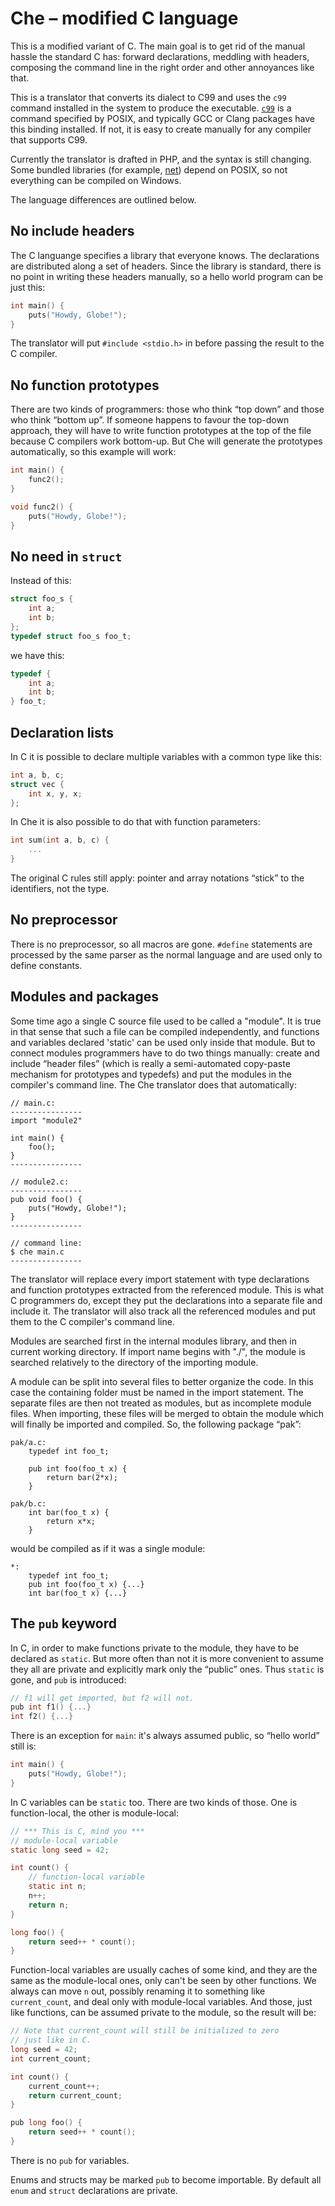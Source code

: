 # Che – modified C language

This is a modified variant of C. The main goal is to get rid of the
manual hassle the standard C has: forward declarations, meddling with
headers, composing the command line in the right order and other
annoyances like that.

This is a translator that converts its dialect to C99 and uses the
`c99` command installed in the system to produce the executable.
[`c99`](http://pubs.opengroup.org/onlinepubs/9699919799//utilities/c99.html)
is a command specified by POSIX, and typically GCC or Clang packages
have this binding installed. If not, it is easy to create manually for
any compiler that supports C99.

Currently the translator is drafted in PHP, and the syntax is still
changing. Some bundled libraries (for example, [net](lib/net.c)) depend
on POSIX, so not everything can be compiled on Windows.

The language differences are outlined below.

## No include headers

The C languange specifies a library that everyone knows. The
declarations are distributed along a set of headers. Since the library
is standard, there is no point in writing these headers manually, so a
hello world program can be just this:

```c
int main() {
	puts("Howdy, Globe!");
}
```

The translator will put `#include <stdio.h>` in before passing
the result to the C compiler.

## No function prototypes

There are two kinds of programmers: those who think “top down” and
those who think “bottom up”. If someone happens to favour the top-down
approach, they will have to write function prototypes at the top of the
file because C compilers work bottom-up. But Che will generate the
prototypes automatically, so this example will work:

```c
int main() {
	func2();
}

void func2() {
	puts("Howdy, Globe!");
}
```

## No need in `struct`

Instead of this:

```c
struct foo_s {
	int a;
	int b;
};
typedef struct foo_s foo_t;
```

we have this:

```c
typedef {
	int a;
	int b;
} foo_t;
```

## Declaration lists

In C it is possible to declare multiple variables with a common type
like this:

```c
int a, b, c;
struct vec {
	int x, y, x;
};
```

In Che it is also possible to do that with function parameters:

```c
int sum(int a, b, c) {
	...
}
```

The original C rules still apply: pointer and array notations “stick”
to the identifiers, not the type.

## No preprocessor

There is no preprocessor, so all macros are gone. `#define` statements
are processed by the same parser as the normal language and are used
only to define constants.

## Modules and packages

Some time ago a single C source file used to be called a "module". It
is true in that sense that such a file can be compiled independently,
and functions and variables declared 'static' can be used only inside
that module. But to connect modules programmers have to do two things
manually: create and include “header files” (which is really a
semi-automated copy-paste mechanism for prototypes and typedefs) and
put the modules in the compiler's command line. The Che translator does
that automatically:

    // main.c:
    ----------------
    import "module2"

    int main() {
    	foo();
    }
    ----------------

    // module2.c:
    ----------------
    pub void foo() {
    	puts("Howdy, Globe!");
    }
    ----------------

    // command line:
    $ che main.c
    ----------------

The translator will replace every import statement with type
declarations and function prototypes extracted from the referenced
module. This is what C programmers do, except they put the declarations
into a separate file and include it. The translator will also track all
the referenced modules and put them to the C compiler's command line.

Modules are searched first in the internal modules library, and then in
current working directory. If import name begins with "./", the module
is searched relatively to the directory of the importing module.

A module can be split into several files to better organize the code.
In this case the containing folder must be named in the import
statement. The separate files are then not treated as modules, but as
incomplete module files. When importing, these files will be merged to
obtain the module which will finally be imported and compiled. So, the
following package “pak”:

    pak/a.c:
    	typedef int foo_t;

    	pub int foo(foo_t x) {
    		return bar(2*x);
    	}

    pak/b.c:
    	int bar(foo_t x) {
    		return x*x;
    	}

would be compiled as if it was a single module:

    *:
    	typedef int foo_t;
    	pub int foo(foo_t x) {...}
    	int bar(foo_t x) {...}

## The `pub` keyword

In C, in order to make functions private to the module, they have to be
declared as `static`. But more often than not it is more convenient to
assume they all are private and explicitly mark only the “public” ones.
Thus `static` is gone, and `pub` is introduced:

```c
// f1 will get imported, but f2 will not.
pub int f1() {...}
int f2() {...}
```

There is an exception for `main`: it's always assumed public, so “hello
world” still is:

```c
int main() {
	puts("Howdy, Globe!");
}
```

In C variables can be `static` too. There are two kinds of those. One is
function-local, the other is module-local:

```c
// *** This is C, mind you ***
// module-local variable
static long seed = 42;

int count() {
	// function-local variable
	static int n;
	n++;
	return n;
}

long foo() {
	return seed++ * count();
}
```

Function-local variables are usually caches of some kind, and they are
the same as the module-local ones, only can't be seen by other
functions. We always can move `n` out, possibly renaming it to
something like `current_count`, and deal only with module-local
variables. And those, just like functions, can be assumed private to
the module, so the result will be:

```c
// Note that current_count will still be initialized to zero
// just like in C.
long seed = 42;
int current_count;

int count() {
	current_count++;
	return current_count;
}

pub long foo() {
	return seed++ * count();
}
```

There is no `pub` for variables.

Enums and structs may be marked `pub` to become importable. By default
all `enum` and `struct` declarations are private.
